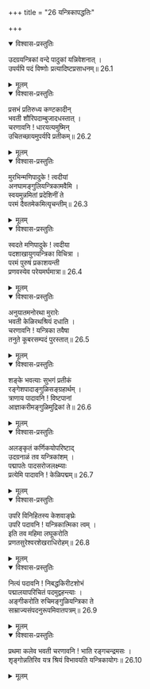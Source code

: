 +++
title = "26 यन्त्रिकापद्धतिः"

+++


<details open><summary>विश्वास-प्रस्तुतिः</summary>

उदग्रयन्त्रिकां वन्दे पादुकां यन्निवेशनात् ।  
उपर्यपि पदं विष्णोः प्रत्यादिष्टप्रसाधनम्॥ 26.1
</details>

<details><summary>मूलम्</summary>

उदग्रयन्त्रिकां वन्दे पादुकां यन्निवेशनात् ।  
उपर्यपि पदं विष्णोः प्रत्यादिष्टप्रसाधनम्॥ 26.1
</details>

<details open><summary>विश्वास-प्रस्तुतिः</summary>

प्रसभं प्रतिरुध्य कण्टकादीन्  
भवती शौरिपदाम्बुजादधस्तात् ।  
चरणावनि ! धारयत्यमुष्मिन्  
उचितच्छायमुपर्यपि प्रतीकम्॥ 26.2
</details>

<details><summary>मूलम्</summary>

प्रसभं प्रतिरुध्य कण्टकादीन्  
भवती शौरिपदाम्बुजादधस्तात् ।  
चरणावनि ! धारयत्यमुष्मिन्  
उचितच्छायमुपर्यपि प्रतीकम्॥ 26.2
</details>

<details open><summary>विश्वास-प्रस्तुतिः</summary>

मुरभिन्मणिपादुके ! त्वदीयां  
अनघामङ्गुलियन्त्रिकामवैमि ।  
स्वयमुन्नमितां प्रदेशिनीं ते  
परमं दैवतमेकमित्यृचन्तीम्॥ 26.3
</details>

<details><summary>मूलम्</summary>

मुरभिन्मणिपादुके ! त्वदीयां  
अनघामङ्गुलियन्त्रिकामवैमि ।  
स्वयमुन्नमितां प्रदेशिनीं ते  
परमं दैवतमेकमित्यृचन्तीम्॥ 26.3
</details>

<details open><summary>विश्वास-प्रस्तुतिः</summary>

स्वदते मणिपादुके ! त्वदीया  
पदशाखायुगयन्त्रिका विचित्रा ।  
परमं पुरुषं प्रकाशयन्ती  
प्रणवस्येव परेयमर्घमात्रा॥ 26.4
</details>

<details><summary>मूलम्</summary>

स्वदते मणिपादुके ! त्वदीया  
पदशाखायुगयन्त्रिका विचित्रा ।  
परमं पुरुषं प्रकाशयन्ती  
प्रणवस्येव परेयमर्घमात्रा॥ 26.4
</details>

<details open><summary>विश्वास-प्रस्तुतिः</summary>

अनुयातमनोरथा मुरारेः  
भवती केळिरथश्रियं दधाति ।  
चरणावनि ! यन्त्रिका तवैषा  
तनुते कूबरसम्पदं पुरस्तात्॥ 26.5
</details>

<details><summary>मूलम्</summary>

अनुयातमनोरथा मुरारेः  
भवती केळिरथश्रियं दधाति ।  
चरणावनि ! यन्त्रिका तवैषा  
तनुते कूबरसम्पदं पुरस्तात्॥ 26.5
</details>

<details open><summary>विश्वास-प्रस्तुतिः</summary>

शङ्के भवत्याः सुभगं प्रतीकं  
रङ्गेशपादाङ्गुळिसङ्ग्रहार्थम् ।  
त्राणाय पादावनि ! विष्टपानां  
आज्ञाकरीमङ्गुळिमुद्रिकां ते॥ 26.6
</details>

<details><summary>मूलम्</summary>

शङ्के भवत्याः सुभगं प्रतीकं  
रङ्गेशपादाङ्गुळिसङ्ग्रहार्थम् ।  
त्राणाय पादावनि ! विष्टपानां  
आज्ञाकरीमङ्गुळिमुद्रिकां ते॥ 26.6
</details>

<details open><summary>विश्वास-प्रस्तुतिः</summary>

अलङ्कृतं कर्णिकयोपरिष्टाद्  
उदग्रनाळं तव यन्त्रिकांशम् ।  
पद्मापतेः पादसरोजलक्ष्म्याः  
प्रत्येमि पादावनि ! केळिपद्मम्॥ 26.7
</details>

<details><summary>मूलम्</summary>

अलङ्कृतं कर्णिकयोपरिष्टाद्  
उदग्रनाळं तव यन्त्रिकांशम् ।  
पद्मापतेः पादसरोजलक्ष्म्याः  
प्रत्येमि पादावनि ! केळिपद्मम्॥ 26.7
</details>

<details open><summary>विश्वास-प्रस्तुतिः</summary>

उपरि विनिहितस्य केशवाङ्घ्रेः  
उपरि पदावनि ! यन्त्रिकात्मिका त्वम् ।  
इति तव महिमा लघूकरोति  
प्रणतसुरेश्वरशेखराधिरोहम्॥ 26.8
</details>

<details><summary>मूलम्</summary>

उपरि विनिहितस्य केशवाङ्घ्रेः  
उपरि पदावनि ! यन्त्रिकात्मिका त्वम् ।  
इति तव महिमा लघूकरोति  
प्रणतसुरेश्वरशेखराधिरोहम्॥ 26.8
</details>

<details open><summary>विश्वास-प्रस्तुतिः</summary>

नित्यं पदावनि ! निबद्धकिरीटशोभं  
पद्मालयापरिचितं पदमुद्वहन्त्याः ।  
अङ्गीकरोति रुचिमङ्गुळियन्त्रिका ते  
साम्राज्यसंपदनुरूपमिवातपत्रम्॥ 26.9
</details>

<details><summary>मूलम्</summary>

नित्यं पदावनि ! निबद्धकिरीटशोभं  
पद्मालयापरिचितं पदमुद्वहन्त्याः ।  
अङ्गीकरोति रुचिमङ्गुळियन्त्रिका ते  
साम्राज्यसंपदनुरूपमिवातपत्रम्॥ 26.9
</details>

<details open><summary>विश्वास-प्रस्तुतिः</summary>

प्रथमा कलेव भवती चरणावनि ! भाति रङ्गचन्द्रमसः ।  
शृङ्गोन्नतिरिव यत्र श्रियं विभावयति यन्त्रिकायोगः॥ 26.10
</details>

<details><summary>मूलम्</summary>

प्रथमा कलेव भवती चरणावनि ! भाति रङ्गचन्द्रमसः ।  
शृङ्गोन्नतिरिव यत्र श्रियं विभावयति यन्त्रिकायोगः॥ 26.10
</details>

